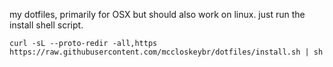 my dotfiles, primarily for OSX but should also work on linux. just run the install shell script.

```
curl -sL --proto-redir -all,https https://raw.githubusercontent.com/mccloskeybr/dotfiles/install.sh | sh
```
